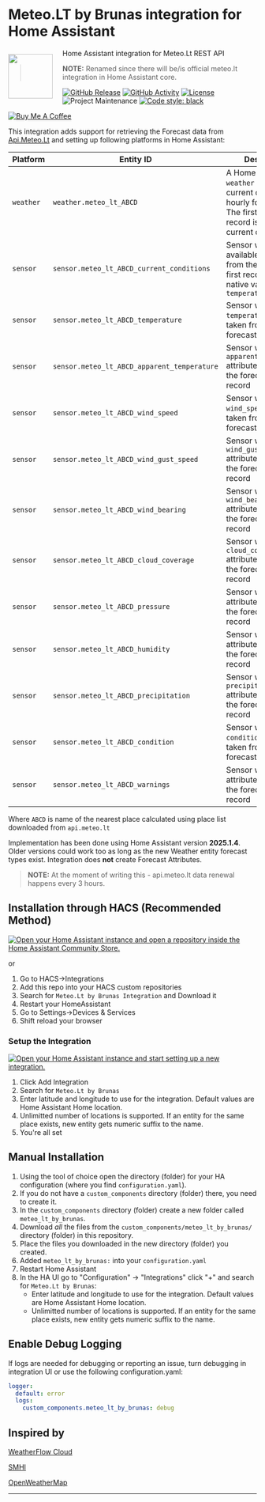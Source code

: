 # Meteo.LT by Brunas integration for Home Assistant
<img width="90" height="90" src="https://github.com/Brunas/meteo_lt_by_brunas/blob/main/images/icon.png?raw=true" style="float: left; margin-right: 20px; margin-top: 10px;" >

Home Assistant integration for Meteo.Lt REST API

>**NOTE:** Renamed since there will be/is official meteo.lt integration in Home Assistant core.


[![GitHub Release][releases-shield]][releases]
[![GitHub Activity][commits-shield]][commits]
[![License][license-shield]](LICENSE)
![Project Maintenance][maintenance-shield]
[![Code style: black](https://img.shields.io/badge/code%20style-black-000000.svg)](https://github.com/psf/black)

<a href="https://buymeacoffee.com/pdfdc52z8h" target="_blank"><img src="https://cdn.buymeacoffee.com/buttons/v2/default-yellow.png" alt="Buy Me A Coffee" style="max-width: 30% !important;" ></a>

This integration adds support for retrieving the Forecast data from [Api.Meteo.Lt](https://api.meteo.lt) and setting up following platforms in Home Assistant:

| Platform  | Entity ID                                   | Description                                                                                                                           |
| --------- | ------------------------------------------- | ------------------------------------------------------------------------------------------------------------------------------------- |
| `weather` | `weather.meteo_lt_ABCD`                     | A Home Assistant `weather` entity, with current data, and hourly forecast data. The first forecast record is treated as current data. |
| `sensor`  | `sensor.meteo_lt_ABCD_current_conditions`   | Sensor with all available data taken from the forecast first record and native value set to `temperature`                             |
| `sensor`  | `sensor.meteo_lt_ABCD_temperature`          | Sensor with `temperature` attribute taken from the forecast first record                                                              |
| `sensor`  | `sensor.meteo_lt_ABCD_apparent_temperature` | Sensor with `apparent_temperature` attribute taken from the forecast first record                                                     |
| `sensor`  | `sensor.meteo_lt_ABCD_wind_speed`           | Sensor with `wind_speed` attribute taken from the forecast first record                                                               |
| `sensor`  | `sensor.meteo_lt_ABCD_wind_gust_speed`      | Sensor with `wind_gust_speed` attribute taken from the forecast first record                                                          |
| `sensor`  | `sensor.meteo_lt_ABCD_wind_bearing`         | Sensor with `wind_bearing` attribute taken from the forecast first record                                                             |
| `sensor`  | `sensor.meteo_lt_ABCD_cloud_coverage`       | Sensor with `cloud_coverage` attribute taken from the forecast first record                                                           |
| `sensor`  | `sensor.meteo_lt_ABCD_pressure`             | Sensor with `pressure` attribute taken from the forecast first record                                                                 |
| `sensor`  | `sensor.meteo_lt_ABCD_humidity`             | Sensor with `humidity` attribute taken from the forecast first record                                                                 |
| `sensor`  | `sensor.meteo_lt_ABCD_precipitation`        | Sensor with `precipitation` attribute taken from the forecast first record                                                            |
| `sensor`  | `sensor.meteo_lt_ABCD_condition`            | Sensor with `condition` attribute taken from the forecast first record                                                                |
| `sensor`  | `sensor.meteo_lt_ABCD_warnings`             | Sensor with `warnings` attribute taken from the forecast first record                                                                 |

Where `ABCD` is name of the nearest place calculated using place list downloaded from `api.meteo.lt`

Implementation has been done using Home Assistant version **2025.1.4**. Older versions could work too as long as the new Weather entity forecast types exist. Integration does **not** create Forecast Attributes.

>**NOTE:** At the moment of writing this - api.meteo.lt data renewal happens every 3 hours.

## Installation through HACS (Recommended Method)

[![Open your Home Assistant instance and open a repository inside the Home Assistant Community Store.](https://my.home-assistant.io/badges/hacs_repository.svg)](https://my.home-assistant.io/redirect/hacs_repository/?owner=Brunas&repository=meteo_lt_by_brunas&category=integration)

or

1. Go to HACS->Integrations
2. Add this repo into your HACS custom repositories
3. Search for `Meteo.Lt by Brunas Integration` and Download it
4. Restart your HomeAssistant
5. Go to Settings->Devices & Services
6. Shift reload your browser

### Setup the Integration

[![Open your Home Assistant instance and start setting up a new integration.](https://my.home-assistant.io/badges/config_flow_start.svg)](https://my.home-assistant.io/redirect/config_flow_start/?domain=meteo_lt_by_brunas)

1. Click Add Integration
1. Search for `Meteo.Lt by Brunas`
1. Enter latitude and longitude to use for the integration. Default values are Home Assistant Home location.
1. Unlimitted number of locations is supported. If an entity for the same place exists, new entity gets numeric suffix to the name.
1. You're all set


## Manual Installation

1. Using the tool of choice open the directory (folder) for your HA configuration (where you find `configuration.yaml`).
1. If you do not have a `custom_components` directory (folder) there, you need to create it.
1. In the `custom_components` directory (folder) create a new folder called `meteo_lt_by_brunas`.
1. Download _all_ the files from the `custom_components/meteo_lt_by_brunas/` directory (folder) in this repository.
1. Place the files you downloaded in the new directory (folder) you created.
1. Added `meteo_lt_by_brunas:` into your `configuration.yaml`
1. Restart Home Assistant
1. In the HA UI go to "Configuration" -> "Integrations" click "+" and search for `Meteo.Lt by Brunas`:
     - Enter latitude and longitude to use for the integration. Default values are Home Assistant Home location.
     - Unlimitted number of locations is supported. If an entity for the same place exists, new entity gets numeric suffix to the name.

## Enable Debug Logging

If logs are needed for debugging or reporting an issue, turn debugging in integration UI or use the following configuration.yaml:

```yaml
logger:
  default: error
  logs:
    custom_components.meteo_lt_by_brunas: debug
```

## Inspired by

[WeatherFlow Cloud](https://www.home-assistant.io/integrations/weatherflow_cloud/)

[SMHI](https://www.home-assistant.io/integrations/smhi/)

[OpenWeatherMap](https://www.home-assistant.io/integrations/openweathermap/)


***

[commits-shield]: https://img.shields.io/github/commit-activity/y/Brunas/meteo_lt.svg?style=flat-square
[commits]: https://github.com/Brunas/meteo_lt_by_brunas/commits/main
[hacs]: https://github.com/hacs/integration
[hacsbadge]: https://img.shields.io/badge/HACS-Default-orange.svg?style=flat-square
[license-shield]: https://img.shields.io/github/license/Brunas/meteo_lt_by_brunas.svg?style=flat-square
[maintenance-shield]: https://img.shields.io/badge/maintainer-Brunas%20%40Brunas-blue.svg?style=flat-square
[releases-shield]: https://img.shields.io/github/release/Brunas/meteo_lt_by_brunas.svg?style=flat-square
[releases]: https://github.com/Brunas/meteo_lt_by_brunas/releases
